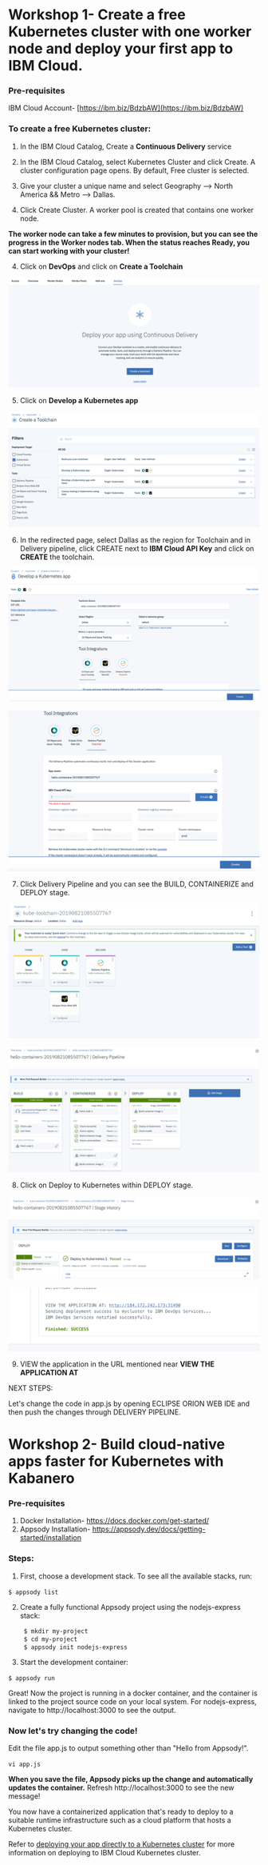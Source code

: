# Workshop 1- Create a free Kubernetes cluster with one worker node and deploy your first app to IBM Cloud.

### Pre-requisites

IBM Cloud Account- [https://ibm.biz/BdzbAW](https://ibm.biz/BdzbAW)

### To create a free Kubernetes cluster:

1. In the IBM Cloud Catalog, Create a **Continuous Delivery** service

1. In the IBM Cloud Catalog, select Kubernetes Cluster and click Create. A cluster configuration page opens. By default, Free cluster is selected.

2. Give your cluster a unique name and select Geography --> North America && Metro --> Dallas.

3. Click Create Cluster. A worker pool is created that contains one worker node.

**The worker node can take a few minutes to provision, but you can see the progress in the Worker nodes tab. When the status reaches Ready, you can start working with your cluster!**

4. Click on **DevOps** and click on **Create a Toolchain** 

![DevOps](/images/9.png)

5. Click on **Develop a Kubernetes app** 

![DevOps](/images/1.png)

6. In the redirected page, select Dallas as the region for Toolchain and in Delivery pipeline, click CREATE next to **IBM Cloud API Key** and click on **CREATE** the toolchain.

![DevOps](/images/8.png)

![DevOps](/images/7.png)

7. Click Delivery Pipeline and you can see the BUILD, CONTAINERIZE and DEPLOY stage.

![DevOps](/images/6.png)

![DevOps](/images/delivery_pipeline.png)

8. Click on Deploy to Kubernetes within DEPLOY stage.

![DevOps](/images/2.png)

![DevOps](/images/5.png)

9. VIEW the application in the URL mentioned near **VIEW THE APPLICATION AT**


NEXT STEPS:

Let's change the code in app.js by opening ECLIPSE ORION WEB IDE and then push the changes through DELIVERY PIPELINE.

# Workshop 2- Build cloud-native apps faster for Kubernetes with Kabanero

### Pre-requisites

1. Docker Installation- https://docs.docker.com/get-started/
2. Appsody Installation- https://appsody.dev/docs/getting-started/installation

### Steps:

1. First, choose a development stack. To see all the available stacks, run:

``
      $ appsody list
            ``

2. Create a fully functional Appsody project using the nodejs-express stack:

     ```
      $ mkdir my-project
      $ cd my-project
      $ appsody init nodejs-express
      ```

3. Start the development container:

``
      $ appsody run
``

Great! Now the project is running in a docker container, and the container is linked to the project source code on your local system. For nodejs-express, navigate to http://localhost:3000 to see the output.


### Now let's try changing the code!


Edit the file app.js to output something other than "Hello from Appsody!".

``
vi app.js
``

**When you save the file, Appsody picks up the change and automatically updates the container.** Refresh http://localhost:3000 to see the new message!


You now have a containerized application that's ready to deploy to a suitable runtime infrastructure such as a cloud platform that hosts a Kubernetes cluster.


Refer to [deploying your app directly to a Kubernetes cluster](https://appsody.dev/docs/using-appsody/building-and-deploying) for more information on deploying to IBM Cloud Kubernetes cluster.

